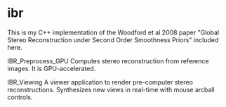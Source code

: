 # ibr
This is my C++ implementation of the Woodford et al 2008 paper "Global Stereo Reconstruction under Second Order Smoothness Priors" included here.

IBR_Preprocess_GPU
Computes stereo reconstruction from reference images.  It is GPU-accelerated.

IBR_Viewing
A viewer application to render pre-computer stereo reconstructions.  Synthesizes new views in real-time with mouse arcball controls.
